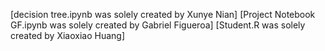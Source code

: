 [decision tree.ipynb was solely created by Xunye Nian]
[Project Notebook GF.ipynb was solely created by Gabriel Figueroa]
[Student.R was solely created by Xiaoxiao Huang]


